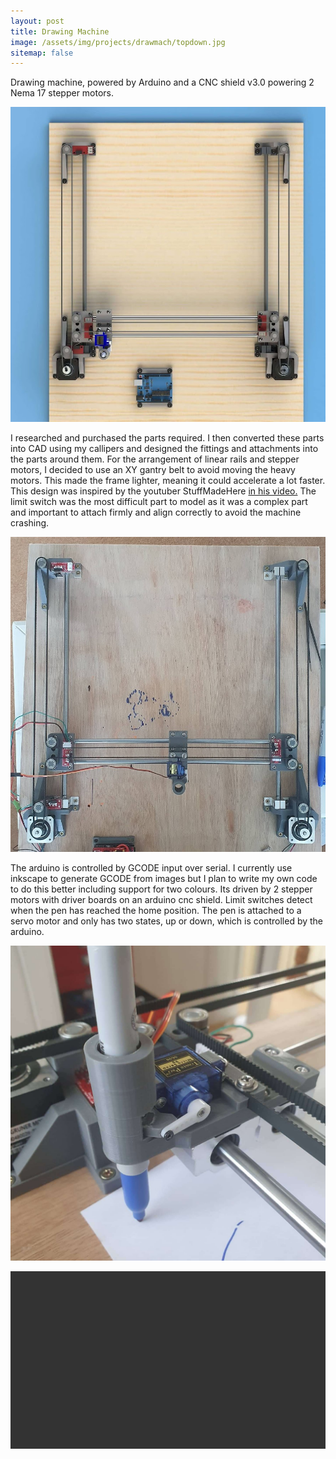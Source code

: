 ```yaml
---
layout: post
title: Drawing Machine
image: /assets/img/projects/drawmach/topdown.jpg
sitemap: false
---
```


 Drawing machine, powered by Arduino and a CNC shield v3.0 powering 2 Nema 17 stepper motors. 

<!--more-->

![](/assets/img/projects/drawmach/topdownrender.jpg)

I researched and purchased the parts required. I then converted these parts into CAD using my callipers and designed the fittings and attachments into the parts around them. For the arrangement of linear rails and stepper motors, I decided to use an XY gantry belt to avoid moving the heavy motors. This made the frame lighter, meaning it could accelerate a lot faster. This design was inspired by the youtuber StuffMadeHere
[in his video.](https://youtu.be/myO8fxhDRW0) The limit switch was the most difficult part to model as it was a complex part and important to attach firmly and align correctly to avoid the machine crashing. 

![](/assets/img/projects/drawmach/topdown.jpg)

The arduino is controlled by GCODE input over serial. I currently use inkscape to generate GCODE from images but I plan to write my own code to do this better including support for two colours. Its driven by 2 stepper motors with driver boards on an arduino cnc shield. Limit switches detect when the pen has reached the home position. The pen is attached to a servo motor and only has two states, up or down, which is controlled by the arduino. 


![](/assets/img/projects/drawmach/penupclose.jpg)


<div style="max-width: 100%; position: relative; padding-bottom: 56.25%; height: 0; overflow: hidden;">
  <video width="640" height="480" controls="">
      <source src="/assets/img/projects/drawmach/drawing_penguin.mp4" type="video/mp4">
    Your browser does not support the video tag.
  </video>
</div>
